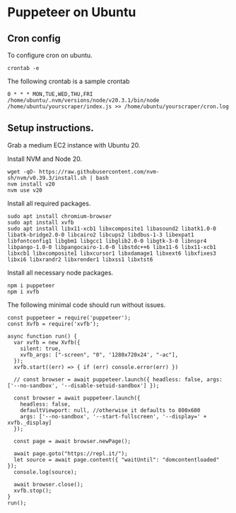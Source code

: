 # Puppeteer on Ubuntu

## Cron config
To configure cron on ubuntu.
```
crontab -e
```

The following crontab is a sample crontab
```
0 * * * MON,TUE,WED,THU,FRI /home/ubuntu/.nvm/versions/node/v20.3.1/bin/node /home/ubuntu/yourscraper/index.js >> /home/ubuntu/yourscraper/cron.log
```

## Setup instructions.

Grab a medium EC2 instance with Ubuntu 20.

Install NVM and Node 20.
```
wget -qO- https://raw.githubusercontent.com/nvm-sh/nvm/v0.39.3/install.sh | bash
nvm install v20
nvm use v20
```

Install all required packages.
```
sudo apt install chromium-browser 
sudo apt install xvfb
sudo apt install libx11-xcb1 libxcomposite1 libasound2 libatk1.0-0 libatk-bridge2.0-0 libcairo2 libcups2 libdbus-1-3 libexpat1 libfontconfig1 libgbm1 libgcc1 libglib2.0-0 libgtk-3-0 libnspr4 libpango-1.0-0 libpangocairo-1.0-0 libstdc++6 libx11-6 libx11-xcb1 libxcb1 libxcomposite1 libxcursor1 libxdamage1 libxext6 libxfixes3 libxi6 libxrandr2 libxrender1 libxss1 libxtst6 

```

Install all necessary node packages.
```
npm i puppeteer
npm i xvfb
```

The following minimal code should run without issues.
```
const puppeteer = require('puppeteer');
const Xvfb = require('xvfb');

async function run() {
  var xvfb = new Xvfb({
    silent: true,
    xvfb_args: ["-screen", "0", '1280x720x24', "-ac"],
  });
  xvfb.start((err) => { if (err) console.error(err) })

  // const browser = await puppeteer.launch({ headless: false, args: ['--no-sandbox', '--disable-setuid-sandbox'] });

  const browser = await puppeteer.launch({
    headless: false,
    defaultViewport: null, //otherwise it defaults to 800x600
    args: ['--no-sandbox', '--start-fullscreen', '--display=' + xvfb._display]
  });

  const page = await browser.newPage();

  await page.goto("https://repl.it/");
  let source = await page.content({ "waitUntil": "domcontentloaded" });
  console.log(source);

  await browser.close();
  xvfb.stop();
}
run();
```
